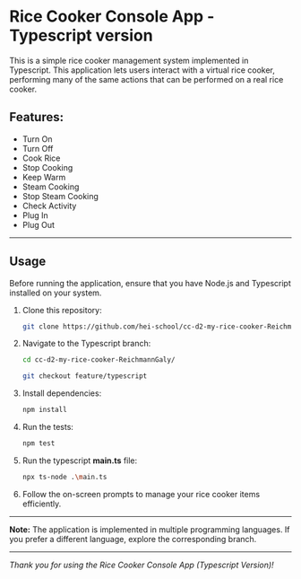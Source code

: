# Rice Cooker Console App - Typescript version

This is a simple rice cooker management system implemented in Typescript. This application lets users interact with a virtual rice cooker, performing many of the same actions that can be performed on a real rice cooker.

## Features:
- Turn On
- Turn Off
- Cook Rice
- Stop Cooking
- Keep Warm
- Steam Cooking
- Stop Steam Cooking
- Check Activity
- Plug In
- Plug Out


---

## Usage

Before running the application, ensure that you have Node.js and Typescript installed on your system.

1. Clone this repository:

    ```bash
    git clone https://github.com/hei-school/cc-d2-my-rice-cooker-ReichmannGaly.git
    ```

2. Navigate to the Typescript branch:

    ```bash
    cd cc-d2-my-rice-cooker-ReichmannGaly/

    git checkout feature/typescript

3. Install dependencies:
    ```bash
    npm install

4. Run the tests:
    ```bash
    npm test

5. Run the typescript **main.ts** file:
    ```bash
    npx ts-node .\main.ts 

6. Follow the on-screen prompts to manage your rice cooker items efficiently.

---

**Note:** The application is implemented in multiple programming languages. If you prefer a different language, explore the corresponding branch.

---

*Thank you for using the Rice Cooker Console App (Typescript Version)!*
